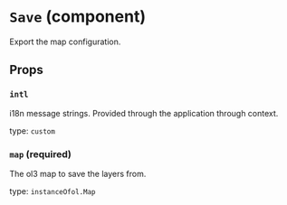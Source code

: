 `Save` (component)
==================

Export the map configuration.

Props
-----

### `intl`

i18n message strings. Provided through the application through context.

type: `custom`


### `map` (required)

The ol3 map to save the layers from.

type: `instanceOfol.Map`

